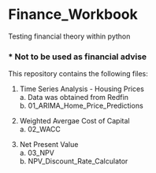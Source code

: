 # Finance_Workbook
Testing financial theory within python
### * Not to be used as financial advise

This repository contains the following files:

1. Time Series Analysis - Housing Prices  
  a. Data was obtained from Redfin  
  b. 01_ARIMA_Home_Price_Predictions  
  
2. Weighted Avergae Cost of Capital  
  a. 02_WACC  
  
3. Net Present Value  
  a. 03_NPV  
  b. NPV_Discount_Rate_Calculator  
